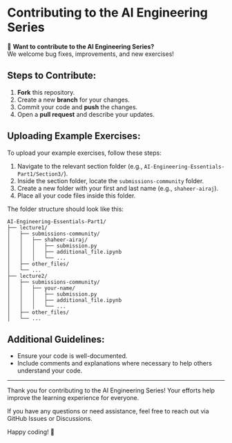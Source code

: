 # Contributing to the AI Engineering Series

🎯 **Want to contribute to the AI Engineering Series?**  
We welcome bug fixes, improvements, and new exercises!

## **Steps to Contribute:**

1. **Fork** this repository.  
2. Create a new **branch** for your changes.
3. Commit your code and **push** the changes.
4. Open a **pull request** and describe your updates.

## **Uploading Example Exercises:**

To upload your example exercises, follow these steps:

1. Navigate to the relevant section folder (e.g., `AI-Engineering-Essentials-Part1/Section3/`).
2. Inside the section folder, locate the `submissions-community` folder.
3. Create a new folder with your first and last name (e.g., `shaheer-airaj`).
4. Place all your code files inside this folder.

The folder structure should look like this:

```
AI-Engineering-Essentials-Part1/
├── lecture1/
│   ├── submissions-community/
│   │   ├── shaheer-airaj/
│   │   │   ├── submission.py
│   │   │   ├── additional_file.ipynb
│   │   │   └── ...
│   ├── other_files/
│   └── ...
├── lecture2/
│   ├── submissions-community/
│   │   ├── your-name/
│   │   │   ├── submission.py
│   │   │   ├── additional_file.ipynb
│   │   │   └── ...
│   ├── other_files/
│   └── ...
```

## **Additional Guidelines:**

- Ensure your code is well-documented.
- Include comments and explanations where necessary to help others understand your code.

---

Thank you for contributing to the AI Engineering Series! Your efforts help improve the learning experience for everyone.

If you have any questions or need assistance, feel free to reach out via GitHub Issues or Discussions.

Happy coding! 🚀